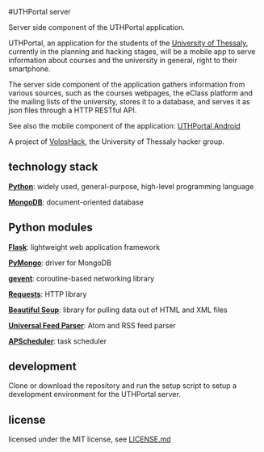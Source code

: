 #UTHPortal server

Server side component of the UTHPortal application.

UTHPortal, an application for the students of the [University of Thessaly](http://www.uth.gr/), currently in the planning and hacking stages, will be a mobile app to serve information about courses and the university in general, right to their smartphone.

The server side component of the application gathers information from various sources, such as the courses webpages, the eClass platform and the mailing lists of the university, stores it to a database, and serves it as json files through a HTTP RESTful API.

See also the mobile component of the application: [UTHPortal Android](https://github.com/VolosHack/UTHPortal-Android)

A project of [VolosHack](http://voloshack.tk/), the University of Thessaly hacker group.

technology stack
---
**[Python](https://www.python.org/)**: widely used, general-purpose, high-level programming language

**[MongoDB](https://www.mongodb.org/)**: document-oriented database

Python modules
---
**[Flask](http://flask.pocoo.org/)**: lightweight web application framework

**[PyMongo](http://api.mongodb.org/python/current/)**: driver for MongoDB

**[gevent](http://www.gevent.org/)**: coroutine-based networking library

**[Requests](http://docs.python-requests.org/)**: HTTP library

**[Beautiful Soup](http://www.crummy.com/software/BeautifulSoup/)**: library for pulling data out of HTML and XML files

**[Universal Feed Parser](https://pythonhosted.org/feedparser/)**: Atom and RSS feed parser

**[APScheduler](https://pythonhosted.org/APScheduler/)**: task scheduler

development
---
Clone or download the repository and run the setup script to setup a development environment for the UTHPortal server.

license
---
licensed under the MIT license, see [LICENSE.md](LICENSE.md)
